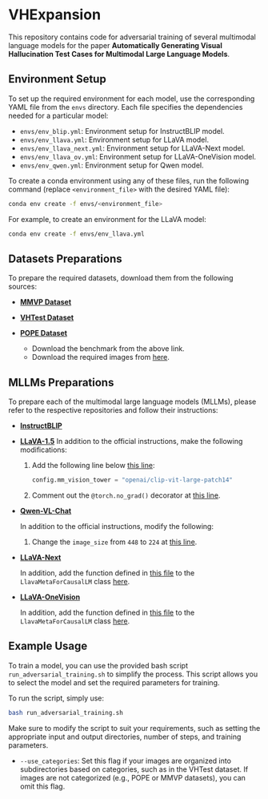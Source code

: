 # VHExpansion

This repository contains code for adversarial training of several multimodal language models for the paper **Automatically Generating Visual Hallucination Test Cases for Multimodal Large Language Models**.

## Environment Setup

To set up the required environment for each model, use the corresponding YAML file from the `envs` directory. Each file specifies the dependencies needed for a particular model:

- `envs/env_blip.yml`: Environment setup for InstructBLIP model.
- `envs/env_llava.yml`: Environment setup for LLaVA model.
- `envs/env_llava_next.yml`: Environment setup for LLaVA-Next model.
- `envs/env_llava_ov.yml`: Environment setup for LLaVA-OneVision model.
- `envs/env_qwen.yml`: Environment setup for Qwen model.

To create a conda environment using any of these files, run the following command (replace `<environment_file>` with the desired YAML file):

```sh
conda env create -f envs/<environment_file>
```

For example, to create an environment for the LLaVA model:

```sh
conda env create -f envs/env_llava.yml
```

## Datasets Preparations

To prepare the required datasets, download them from the following sources:

- [**MMVP Dataset**](https://huggingface.co/datasets/MMVP/MMVP)

- [**VHTest Dataset**](https://github.com/wenhuang2000/VHTest/tree/main/Benchmark)

- [**POPE Dataset**](https://github.com/AoiDragon/POPE/tree/e3e39262c85a6a83f26cf5094022a782cb0df58d/output/coco)
  - Download the benchmark from the above link.
  - Download the required images from [here](https://cocodataset.org/#download).

## MLLMs Preparations

To prepare each of the multimodal large language models (MLLMs), please refer to the respective repositories and follow their instructions:

- [**InstructBLIP**](https://github.com/salesforce/LAVIS/tree/main/projects/instructblip)

- [**LLaVA-1.5**](https://github.com/haotian-liu/LLaVA)
  In addition to the official instructions, make the following modifications:

  1. Add the following line below [this line](https://github.com/haotian-liu/LLaVA/blob/c121f0432da27facab705978f83c4ada465e46fd/llava/model/language_model/llava_llama.py#L44):

     ```python
     config.mm_vision_tower = "openai/clip-vit-large-patch14"
     ```

  2. Comment out the `@torch.no_grad()` decorator at [this line](https://github.com/haotian-liu/LLaVA/blob/c121f0432da27facab705978f83c4ada465e46fd/llava/model/multimodal_encoder/clip_encoder.py#L45).

- [**Qwen-VL-Chat**](https://github.com/QwenLM/Qwen-VL)

  In addition to the official instructions, modify the following:

  1. Change the `image_size` from `448` to `224` at [this line](https://huggingface.co/Qwen/Qwen-VL-Chat/blob/f57cfbd358cb56b710d963669ad1bcfb44cdcdd8/config.json#L40).

- [**LLaVA-Next**](https://github.com/LLaVA-VL/LLaVA-NeXT)

  In addition, add the function defined in [this file](https://github.com/lycheeefish/VHExpansion/blob/main/adversarial_training/additional_function.py) to the `LlavaMetaForCausalLM` class [here](https://github.com/LLaVA-VL/LLaVA-NeXT/blob/1a7e8b2b4880f7548c1883669302a8b36bd79df6/llava/model/llava_arch.py#L162).

- [**LLaVA-OneVision**](https://github.com/LLaVA-VL/LLaVA-NeXT)

  In addition, add the function defined in [this file](https://github.com/lycheeefish/VHExpansion/blob/main/adversarial_training/additional_function.py) to the `LlavaMetaForCausalLM` class [here](https://github.com/LLaVA-VL/LLaVA-NeXT/blob/1a7e8b2b4880f7548c1883669302a8b36bd79df6/llava/model/llava_arch.py#L162).

## Example Usage

To train a model, you can use the provided bash script `run_adversarial_training.sh` to simplify the process. This script allows you to select the model and set the required parameters for training.

To run the script, simply use:

```sh
bash run_adversarial_training.sh
```

Make sure to modify the script to suit your requirements, such as setting the appropriate input and output directories, number of steps, and training parameters.
- `--use_categories`: Set this flag if your images are organized into subdirectories based on categories, such as in the VHTest dataset. If images are not categorized (e.g., POPE or MMVP datasets), you can omit this flag.